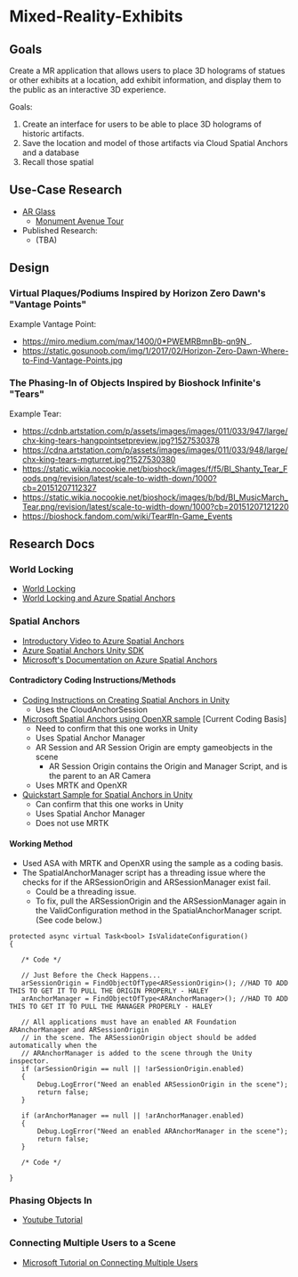 # Mixed-Reality-Exhibits

## Goals

Create a MR application that allows users to place 3D holograms of statues or other exhibits at a location, add exhibit information, and display them to the public as an interactive 3D experience. 

Goals:
1. Create an interface for users to be able to place 3D holograms of historic artifacts.
2. Save the location and model of those artifacts via Cloud Spatial Anchors and a database
3. Recall those spatial

## Use-Case Research

- [AR Glass]()
   - [Monument Avenue Tour]()
- Published Research:
   - (TBA)

## Design

### Virtual Plaques/Podiums Inspired by Horizon Zero Dawn's "Vantage Points"
Example Vantage Point:
- https://miro.medium.com/max/1400/0*PWEMRBmnBb-qn9N_. 
- https://static.gosunoob.com/img/1/2017/02/Horizon-Zero-Dawn-Where-to-Find-Vantage-Points.jpg

### The Phasing-In of Objects Inspired by Bioshock Infinite's "Tears"
Example Tear:
- https://cdnb.artstation.com/p/assets/images/images/011/033/947/large/chx-king-tears-hangpointsetpreview.jpg?1527530378
- https://cdna.artstation.com/p/assets/images/images/011/033/948/large/chx-king-tears-mgturret.jpg?1527530380
- https://static.wikia.nocookie.net/bioshock/images/f/f5/BI_Shanty_Tear_Foods.png/revision/latest/scale-to-width-down/1000?cb=20151207112327
- https://static.wikia.nocookie.net/bioshock/images/b/bd/BI_MusicMarch_Tear.png/revision/latest/scale-to-width-down/1000?cb=20151207121220
- https://bioshock.fandom.com/wiki/Tear#In-Game_Events

## Research Docs

### World Locking
- [World Locking](https://docs.microsoft.com/en-us/windows/mixed-reality/develop/unity/spatial-anchors-in-unity?tabs=anchorstore)
- [World Locking and Azure Spatial Anchors](https://docs.microsoft.com/en-us/mixed-reality/world-locking-tools/documentation/howtos/wlt_asa)

### Spatial Anchors
- [Introductory Video to Azure Spatial Anchors](https://docs.microsoft.com/en-us/shows/mixed-reality/intro-to-azure-mixed-reality-services-azure-spatial-anchors)
- [Azure Spatial Anchors Unity SDK](https://docs.microsoft.com/en-us/dotnet/api/microsoft.azure.spatialanchors?view=spatialanchors-dotnet)
- [Microsoft's Documentation on Azure Spatial Anchors](https://docs.microsoft.com/en-us/azure/spatial-anchors/)

#### Contradictory Coding Instructions/Methods
- [Coding Instructions on Creating Spatial Anchors in Unity](https://docs.microsoft.com/en-us/azure/spatial-anchors/how-tos/create-locate-anchors-unity)
   - Uses the CloudAnchorSession
- [Microsoft Spatial Anchors using OpenXR sample](https://github.com/microsoft/OpenXR-Unity-MixedReality-Samples/blob/main/AzureSpatialAnchorsSample/Assets/Scripts/SpatialAnchorsSample.cs) [Current Coding Basis]
   - Need to confirm that this one works in Unity
   - Uses Spatial Anchor Manager
   - AR Session and AR Session Origin are empty gameobjects in the scene
      - AR Session Origin contains the Origin and Manager Script, and is the parent to an AR Camera
   - Uses MRTK and OpenXR
- [Quickstart Sample for Spatial Anchors in Unity](https://github.com/Azure/azure-spatial-anchors-samples/blob/master/Unity/Assets/AzureSpatialAnchors.Examples/Scripts/AzureSpatialAnchorsBasicDemoScript.cs)
   - Can confirm that this one works in Unity
   - Uses Spatial Anchor Manager
   - Does not use MRTK

#### Working Method
- Used ASA with MRTK and OpenXR using the sample as a coding basis.
- The SpatialAnchorManager script has a threading issue where the checks for if the ARSessionOrigin and ARSessionManager exist fail.
   - Could be a threading issue.
   - To fix, pull the ARSessionOrigin and the ARSessionManager again in the ValidConfiguration method in the SpatialAnchorManager script. (See code below.)
   
```CSharp
protected async virtual Task<bool> IsValidateConfiguration()
{

   /* Code */

   // Just Before the Check Happens...
   arSessionOrigin = FindObjectOfType<ARSessionOrigin>(); //HAD TO ADD THIS TO GET IT TO PULL THE ORIGIN PROPERLY - HALEY
   arAnchorManager = FindObjectOfType<ARAnchorManager>(); //HAD TO ADD THIS TO GET IT TO PULL THE MANAGER PROPERLY - HALEY

   // All applications must have an enabled AR Foundation ARAnchorManager and ARSessionOrigin
   // in the scene. The ARSessionOrigin object should be added automatically when the
   // ARAnchorManager is added to the scene through the Unity inspector.
   if (arSessionOrigin == null || !arSessionOrigin.enabled)
   {
       Debug.LogError("Need an enabled ARSessionOrigin in the scene");
       return false;
   }

   if (arAnchorManager == null || !arAnchorManager.enabled)
   {
       Debug.LogError("Need an enabled ARAnchorManager in the scene");
       return false;
   }

   /* Code */

}

```

### Phasing Objects In
- [Youtube Tutorial](https://www.youtube.com/watch?v=taMp1g1pBeE)

### Connecting Multiple Users to a Scene
- [Microsoft Tutorial on Connecting Multiple Users](https://docs.microsoft.com/en-us/windows/mixed-reality/develop/unity/tutorials/mr-learning-sharing-03)
